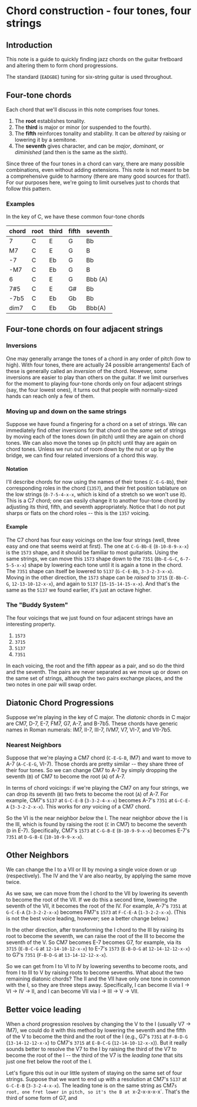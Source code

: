 # Chord construction - four tones, four strings
## Introduction
This note is a guide to quickly finding jazz chords on the guitar fretboard and altering them to form chord progressions.

The standard (`EADGBE`) tuning for six-string guitar is used throughout.
## Four-tone chords
Each chord that we'll discuss in this note comprises four tones.
1. The **root** establishes tonality.
1. The **third** is major or minor (or suspended to the fourth).
1. The **fifth** reinforces tonality and stability.  It can be *altered* by raising or lowering it by a semitone.
1. The **seventh** gives character, and can be *major*, *dominant*, or *diminished* (and then is the same as the *sixth*).

Since three of the four tones in a chord can vary, there are many possible combinations, even without adding extensions.
This note is not meant to be a comprehensive guide to harmony (there are many good sources for that!).
For our purposes here, we're going to limit ourselves just to chords that follow this pattern.
### Examples
In the key of C, we have these common four-tone chords

| chord | root | third | fifth | seventh |
| ----- | ---- | ----- | ----- | ------- |
| 7 | C | E | G | Bb |
| M7 | C | E | G | B |
| -7 | C | Eb | G | Bb |
| -M7 | C | Eb | G | B |
| 6 | C | E | G | Bbb (A) |
| 7#5 | C | E | G# | Bb |
| -7b5 | C | Eb | Gb | Bb |
| dim7 | C | Eb | Gb | Bbb(A) |

## Four-tone chords on four adjacent strings
### Inversions
One may generally arrange the tones of a chord in any order of pitch (low to high).
With four tones, there are actually 24 possible arrangements!  Each of these is generally
called an *inversion* of the chord.
However, some inversions are easier to play than others on the guitar.
If we limit ourserlves for the moment to playing four-tone chords only on
four adjacent strings (say, the four lowest ones), it turns out that people
with normally-sized hands can reach only a few of them.
### Moving up and down on the same strings
Suppose we have found a fingering for a chord on a set of strings.
We can immediately find other inversions for that chord on the *same* set of strings by
moving each of the tones down (in pitch) until they are again on chord tones.
We can also move the tones up (in pitch) until thay are again on chord tones.
Unless we run out of room down by the nut or up by the bridge, we can find
four related inversions of a chord this way.
#### Notation
I'll describe chords for now using the names of their tones (`C-E-G-Bb`), their corresponding
roles in the chord (`1357`), and their fret position tablature on the low strings (`8-7-5-4-x-x`,
which is kind of a stretch so we won't use it).  This is a C7 chord; one can easily change
it to another four-tone chord by adjusting its third, fifth, and seventh appropriately.
Notice that I do not put sharps or flats on the chord roles -- this is the `1357` voicing.
#### Example
The C7 chord has four easy voicings on the low four strings (well, three easy and one
that seems weird at first).
The one at `C-G-Bb-E` (`8-10-8-9-x-x`) is the `1573` shape, and it should be familiar
to most guitarists.
Using the same strings, we can move this `1573` shape down to the `7351` (`Bb-E-G-C`, `6-7-5-5-x-x`)
shape by lowering each tone until it is again a tone in the chord.
The `7351` shape can itself be lowered to `5137` (`G-C-E-Bb`, `3-3-2-3-x-x`).
Moving in the other direction, the `1573` shape can be *raised* to `3715`
(`E-Bb-C-G`, `12-13-10-12-x-x`), and again to `5137` (`15-15-14-15-x-x`).
And that's the same as the `5137` we found earlier, it's just an octave higher.
### The "Buddy System"
The four voicings that we just found on four adjacent strings have an interesting property.
1. `1573`
1. `3715`
1. `5137`
1. `7351`

In each voicing, the root and the fifth appear as a pair, and so do the third and the seventh.
The pairs are never separated as we move up or down on the same set of strings, although the
two pairs exchange places, and the two notes in one pair will swap order.
## Diatonic Chord Progressions
Suppose we're playing in the key of C major.
The *diatonic* chords in C major are CM7, D-7, E-7, FM7, G7, A-7, and B-7b5.
These chords have generic names in Roman numerals: IM7, II-7, III-7, IVM7, V7, VI-7, and VII-7b5.
### Nearest Neighbors
Suppose that we're playing a CM7 chord (`C-E-G-B`, IM7) and want to move to A-7 (`A-C-E-G`, VI-7).
Those chords are pretty similar -- they share three of their four tones.
So we can change CM7 to A-7 by simply dropping the seventh (`B`) of CM7 to become the root (`A`) of A-7.

In terms of chord voicings: if we're playing the CM7 on any four strings,
we can drop its seventh (`B`) two frets to become the root (`A`) of A-7.
For example, CM7's `5137` at `G-C-E-B` (`3-3-2-4-x-x`) becomes A-7's `7351` at `G-C-E-A` (`3-3-2-2-x-x`).
This works for *any* voicing of a CM7 chord.

So the VI is the near neighbor *below* the I.  The near neighbor *above* the I is the III,
which is found by raising the root (`C` in CM7) to become the seventh (`D` in E-7).
Specifically, CM7's `1573` at `C-G-B-E` (`8-10-9-9-x-x`) becomes E-7's `7351` at `D-G-B-E` (`10-10-9-9-x-x`).
## Other Neighbors
We can change the I to a VII or III by moving a single voice down or up (respectively).
The IV and the V are also nearby, by applying the same move twice.

As we saw, we can move from the I chord to the VII by lowering its seventh to become the root of the VII.
If we do this a second time, lowering the seventh of the VII, it becomes the root of the IV.
For example, A-7's `7351` at `G-C-E-A` (`3-3-2-2-x-x`) becomes FM7's `1573` at `F-C-E-A` (`1-3-2-2-x-x`).
(This is not the best voice leading, however; see a better change below.)

In the other direction, after transforming the I chord to the III by raising its root to become the seventh,
we can raise the root of the III to become the seventh of the V.
So CM7 becomes E-7 becomes G7, for example, via its `3715` (`E-B-C-G` at `12-14-10-12-x-x`) to
E-7's `1573` (`E-B-D-G` at `12-14-12-12-x-x`) to G7's `7351` (`F-B-D-G` at `13-14-12-12-x-x`).

So we can get from I to VI to IV by lowering sevenths to become roots, and from I to III to V by raising roots
to become sevenths.
What about the two remaining diatonic chords?  The II and the VII have only one tone in common with the I, so they
are three steps away.
Specifically, I can become II via I -> VI -> IV -> II, and I can become VII via I -> III -> V -> VII.

## Better voice leading
When a chord progression resolves by changing the V to the I (usually V7 -> IM7), we could do it
with this method by lowering the seventh and the fifth of the V to become the third and the root
of the I (e.g., G7's `7351` at `F-B-D-G` (`13-14-12-12-x-x`) to CM7's `3715` at `E-B-C-G` (`12-14-10-12-x-x`)).
But it really sounds better to resolve the V7 to the I by raising the third of the V7 to become the
root of the I -- the third of the V7 is the *leading tone* that sits just one fret below the root of the I.

Let's figure this out in our little system of staying on the same set of four strings.
Suppose that we want to end up with a resolution at CM7's `5137` at `G-C-E-B` (`3-3-2-4-x-x`).
The leading tone is on the same string as CM7`s root, one fret lower in pitch, so it's
the B at `x-2-x-x-x-x`.
That's the third of some form of G7, and

